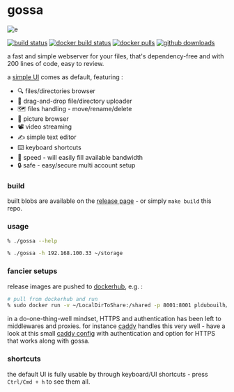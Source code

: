 gossa
=============

![e](https://user-images.githubusercontent.com/760637/64541706-a3163080-d322-11e9-85ef-a4d8001fa6a5.gif)

[![build status](https://github.com/pldubouilh/gossa/workflows/ci/badge.svg)](https://github.com/pldubouilh/gossa/actions)
[![docker build status](https://img.shields.io/docker/cloud/build/pldubouilh/gossa.svg?logo=docker)](https://hub.docker.com/r/pldubouilh/gossa)
[![docker pulls](https://img.shields.io/docker/pulls/pldubouilh/gossa.svg?logo=docker)](https://hub.docker.com/r/pldubouilh/gossa)
[![github downloads](https://img.shields.io/github/downloads/pldubouilh/gossa/total.svg?logo=github)](https://github.com/pldubouilh/gossa/releases)

a fast and simple webserver for your files, that's dependency-free and with 200 lines of code, easy to review.

a [simple UI](https://github.com/pldubouilh/gossa-ui) comes as default, featuring :

  * 🔍 files/directories browser
  * 📩 drag-and-drop file/directory uploader
  * 🗺️ files handling - move/rename/delete
  * 📸 picture browser
  * 📽️ video streaming
  * ✍️ simple text editor
  * ⌨️ keyboard shortcuts
  * 🥂 speed - will easily fill available bandwidth
  * 🔒 safe - easy/secure multi account setup

### build
built blobs are available on the [release page](https://github.com/pldubouilh/gossa/releases) - or simply `make build` this repo.

### usage
```sh
% ./gossa --help

% ./gossa -h 192.168.100.33 ~/storage
```

### fancier setups
release images are pushed to [dockerhub](https://hub.docker.com/r/pldubouilh/gossa), e.g. :

```sh
# pull from dockerhub and run
% sudo docker run -v ~/LocalDirToShare:/shared -p 8001:8001 pldubouilh/gossa
```

in a do-one-thing-well mindset, HTTPS and authentication has been left to middlewares and proxies. for instance [caddy](https://caddyserver.com/) handles this very well - have a look at this small [caddy config](https://github.com/pldubouilh/gossa/blob/master/support/Caddyfile) with authentication and option for HTTPS that works along with gossa.

### shortcuts
the default UI is fully usable by through keyboard/UI shortcuts - press `Ctrl/Cmd + h` to see them all.

